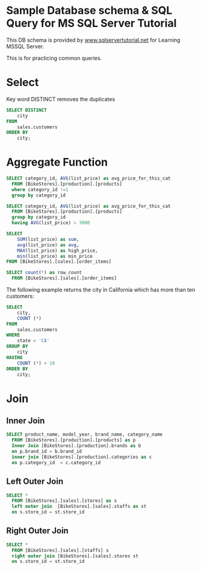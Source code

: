 # Sample Database schema & SQL Query for MS SQL Server Tutorial

This DB schema is provided by www.sqlservertutorial.net for Learning MSSQL Server. 

This is for practicing common queries. 

# Select

Key word DISTINCT removes the duplicates
```SQL
SELECT DISTINCT
    city
FROM
    sales.customers
ORDER BY
    city;
```


# Aggregate Function

```SQL
SELECT category_id, AVG(list_price) as avg_price_for_this_cat
  FROM [BikeStores].[production].[products]
  where category_id !=1
  group by category_id
```

```SQL 
SELECT category_id, AVG(list_price) as avg_price_for_this_cat
  FROM [BikeStores].[production].[products]
  group by category_id
  having AVG(list_price) > 3000
```

```SQL 
SELECT 
	SUM(list_price) as sum,
	avg(list_price) as avg,
	MAX(list_price) as high_price,
	min(list_price) as min_price
FROM [BikeStores].[sales].[order_items]
```

```SQL 
SELECT count(*) as row_count
  FROM [BikeStores].[sales].[order_items]

```

The following example returns the city in California which has more than ten customers:

```SQL 
SELECT
    city,
    COUNT (*)
FROM
    sales.customers
WHERE
    state = 'CA'
GROUP BY
    city
HAVING
    COUNT (*) > 10
ORDER BY
    city;
````

# Join

## Inner Join

```SQL 
SELECT product_name, model_year, brand_name, category_name
  FROM [BikeStores].[production].[products] as p
  Inner Join [BikeStores].[production].brands as b
  on p.brand_id = b.brand_id
  inner join [BikeStores].[production].categories as c
  on p.category_id  = c.category_id

```
## Left Outer Join

```SQL 
SELECT *
  FROM [BikeStores].[sales].[stores] as s
  left outer join  [BikeStores].[sales].staffs as st
  on s.store_id = st.store_id
```

## Right Outer Join 

```SQL 
SELECT *
  FROM [BikeStores].[sales].[staffs] s
  right outer join [BikeStores].[sales].stores st
  on s.store_id = st.store_id

```

